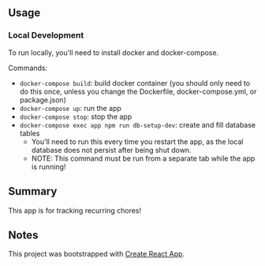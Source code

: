 ## Usage

### Local Development
To run locally, you'll need to install docker and docker-compose.

Commands:
- `docker-compose build`: build docker container (you should only need to do this once, unless you change the Dockerfile, docker-compose.yml, or package.json)
- `docker-compose up`: run the app
- `docker-compose stop`: stop the app
- `docker-compose exec app npm run db-setup-dev`: create and fill database tables
    - You'll need to run this every time you restart the app, as the local database does not persist after being shut down.
    - NOTE: This command must be run from a separate tab while the app is running!


## Summary
This app is for tracking recurring chores!

## Notes
This project was bootstrapped with [Create React App](https://github.com/facebook/create-react-app).
